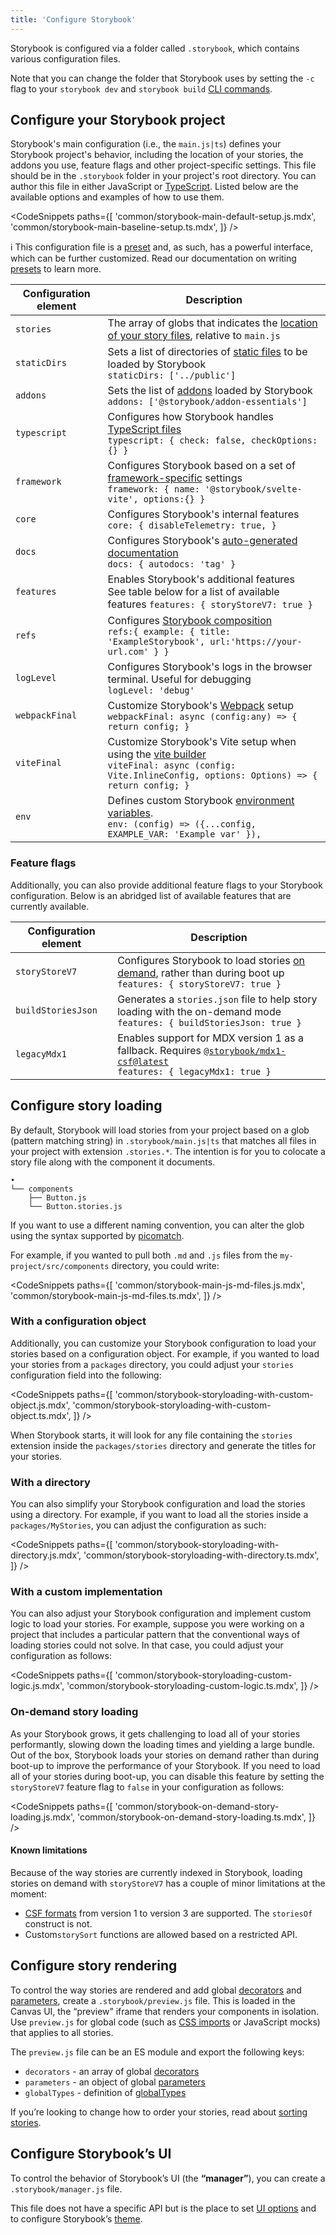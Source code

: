```yaml
---
title: 'Configure Storybook'
---
```


Storybook is configured via a folder called `.storybook`, which contains various configuration files.

<div class="aside">

Note that you can change the folder that Storybook uses by setting the `-c` flag to your `storybook dev` and `storybook build` [CLI commands](../api/cli-options.md).

</div>

## Configure your Storybook project

Storybook's main configuration (i.e., the `main.js|ts`) defines your Storybook project's behavior, including the location of your stories, the addons you use, feature flags and other project-specific settings. This file should be in the `.storybook` folder in your project's root directory. You can author this file in either JavaScript or [TypeScript](./typescript.md). Listed below are the available options and examples of how to use them.

<!-- prettier-ignore-start -->

<CodeSnippets
  paths={[
    'common/storybook-main-default-setup.js.mdx',
    'common/storybook-main-baseline-setup.ts.mdx',
  ]}
/>

<!-- prettier-ignore-end -->

<div class="aside">

ℹ️ This configuration file is a [preset](../addons/addon-types.md) and, as such, has a powerful interface, which can be further customized. Read our documentation on writing [presets](../addons/writing-presets.md) to learn more.

</div>

| Configuration element | Description                                                                                                                                                                                              |
| --------------------- | -------------------------------------------------------------------------------------------------------------------------------------------------------------------------------------------------------- |
| `stories`             | The array of globs that indicates the [location of your story files](#configure-story-loading), relative to `main.js`                                                                                    |
| `staticDirs`          | Sets a list of directories of [static files](./images-and-assets.md#serving-static-files-via-storybook-configuration) to be loaded by Storybook <br/> `staticDirs: ['../public']`                        |
| `addons`              | Sets the list of [addons](https://storybook.js.org/addons/) loaded by Storybook <br/> `addons: ['@storybook/addon-essentials']`                                                                          |
| `typescript`          | Configures how Storybook handles [TypeScript files](./typescript.md) <br/> `typescript: { check: false, checkOptions: {} }`                                                                              |
| `framework`           | Configures Storybook based on a set of [framework-specific](./frameworks.md) settings <br/> `framework: { name: '@storybook/svelte-vite', options:{} }`                                                  |
| `core`                | Configures Storybook's internal features<br/> `core: { disableTelemetry: true, }`                                                                                                                        |
| `docs`                | Configures Storybook's [auto-generated documentation](../writing-docs/autodocs.md)<br/> `docs: { autodocs: 'tag' }`                                                                                      |
| `features`            | Enables Storybook's additional features<br/> See table below for a list of available features `features: { storyStoreV7: true }`                                                                         |
| `refs`                | Configures [Storybook composition](../sharing/storybook-composition.md) <br/> `refs:{ example: { title: 'ExampleStorybook', url:'https://your-url.com' } }`                                              |
| `logLevel`            | Configures Storybook's logs in the browser terminal. Useful for debugging <br/> `logLevel: 'debug'`                                                                                                      |
| `webpackFinal`        | Customize Storybook's [Webpack](../builders/webpack.md) setup <br/> `webpackFinal: async (config:any) => { return config; }`                                                                             |
| `viteFinal`           | Customize Storybook's Vite setup when using the [vite builder](https://github.com/storybookjs/builder-vite) <br/> `viteFinal: async (config: Vite.InlineConfig, options: Options) => { return config; }` |
| `env`                 | Defines custom Storybook [environment variables](./environment-variables.md#using-storybook-configuration). <br/> `env: (config) => ({...config, EXAMPLE_VAR: 'Example var' }),`                         |

### Feature flags

Additionally, you can also provide additional feature flags to your Storybook configuration. Below is an abridged list of available features that are currently available.

| Configuration element | Description                                                                                                                                                              |
| --------------------- | ------------------------------------------------------------------------------------------------------------------------------------------------------------------------ |
| `storyStoreV7`        | Configures Storybook to load stories [on demand](#on-demand-story-loading), rather than during boot up <br/> `features: { storyStoreV7: true }`                          |
| `buildStoriesJson`    | Generates a `stories.json` file to help story loading with the on-demand mode <br/> `features: { buildStoriesJson: true }`                                               |
| `legacyMdx1`          | Enables support for MDX version 1 as a fallback. Requires [`@storybook/mdx1-csf@latest`](https://github.com/storybookjs/mdx1-csf) <br/> `features: { legacyMdx1: true }` |

## Configure story loading

By default, Storybook will load stories from your project based on a glob (pattern matching string) in `.storybook/main.js|ts` that matches all files in your project with extension `.stories.*`. The intention is for you to colocate a story file along with the component it documents.

```
•
└── components
    ├── Button.js
    └── Button.stories.js
```

If you want to use a different naming convention, you can alter the glob using the syntax supported by [picomatch](https://github.com/micromatch/picomatch#globbing-features).

For example, if you wanted to pull both `.md` and `.js` files from the `my-project/src/components` directory, you could write:

<!-- prettier-ignore-start -->

<CodeSnippets
  paths={[
    'common/storybook-main-js-md-files.js.mdx',
    'common/storybook-main-js-md-files.ts.mdx',
  ]}
/>

<!-- prettier-ignore-end -->

### With a configuration object

Additionally, you can customize your Storybook configuration to load your stories based on a configuration object. For example, if you wanted to load your stories from a `packages` directory, you could adjust your `stories` configuration field into the following:

<!-- prettier-ignore-start -->

<CodeSnippets
  paths={[
    'common/storybook-storyloading-with-custom-object.js.mdx',
    'common/storybook-storyloading-with-custom-object.ts.mdx',
  ]}
/>

<!-- prettier-ignore-end -->

When Storybook starts, it will look for any file containing the `stories` extension inside the `packages/stories` directory and generate the titles for your stories.

### With a directory

You can also simplify your Storybook configuration and load the stories using a directory. For example, if you want to load all the stories inside a `packages/MyStories`, you can adjust the configuration as such:

<!-- prettier-ignore-start -->

<CodeSnippets
  paths={[
    'common/storybook-storyloading-with-directory.js.mdx',
    'common/storybook-storyloading-with-directory.ts.mdx',
  ]}
/>

<!-- prettier-ignore-end -->

### With a custom implementation

You can also adjust your Storybook configuration and implement custom logic to load your stories. For example, suppose you were working on a project that includes a particular pattern that the conventional ways of loading stories could not solve. In that case, you could adjust your configuration as follows:

<!-- prettier-ignore-start -->

<CodeSnippets
  paths={[
    'common/storybook-storyloading-custom-logic.js.mdx',
    'common/storybook-storyloading-custom-logic.ts.mdx',
  ]}
/>

<!-- prettier-ignore-end -->

### On-demand story loading

As your Storybook grows, it gets challenging to load all of your stories performantly, slowing down the loading times and yielding a large bundle. Out of the box, Storybook loads your stories on demand rather than during boot-up to improve the performance of your Storybook. If you need to load all of your stories during boot-up, you can disable this feature by setting the `storyStoreV7` feature flag to `false` in your configuration as follows:

<!-- prettier-ignore-start -->

<CodeSnippets
  paths={[
    'common/storybook-on-demand-story-loading.js.mdx',
    'common/storybook-on-demand-story-loading.ts.mdx',
  ]}
/>

<!-- prettier-ignore-end -->

#### Known limitations

Because of the way stories are currently indexed in Storybook, loading stories on demand with `storyStoreV7` has a couple of minor limitations at the moment:

- [CSF formats](../api/csf.md) from version 1 to version 3 are supported. The `storiesOf` construct is not.
- Custom`storySort` functions are allowed based on a restricted API.

## Configure story rendering

To control the way stories are rendered and add global [decorators](../writing-stories/decorators.md#global-decorators) and [parameters](../writing-stories/parameters.md#global-parameters), create a `.storybook/preview.js` file. This is loaded in the Canvas UI, the “preview” iframe that renders your components in isolation. Use `preview.js` for global code (such as [CSS imports](../get-started/setup.md#render-component-styles) or JavaScript mocks) that applies to all stories.

The `preview.js` file can be an ES module and export the following keys:

- `decorators` - an array of global [decorators](../writing-stories/decorators.md#global-decorators)
- `parameters` - an object of global [parameters](../writing-stories/parameters.md#global-parameters)
- `globalTypes` - definition of [globalTypes](../essentials/toolbars-and-globals.md#global-types-and-the-toolbar-annotation)

If you’re looking to change how to order your stories, read about [sorting stories](../writing-stories/naming-components-and-hierarchy.md#sorting-stories).

## Configure Storybook’s UI

To control the behavior of Storybook’s UI (the **“manager”**), you can create a `.storybook/manager.js` file.

This file does not have a specific API but is the place to set [UI options](./features-and-behavior.md) and to configure Storybook’s [theme](./theming.md).
